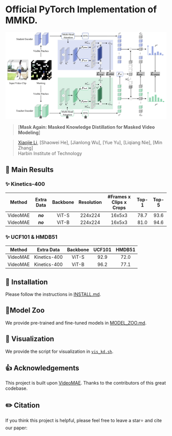 # Official PyTorch Implementation of MMKD.

![MMKD Framework](figs/mmkd.jpg)




> [**Mask Again: Masked Knowledge Distillation for Masked Video Modeling**]
<!-- (https://arxiv.org/abs/)<br> -->
> [Xiaojie Li](https://github.com/xiaojieli0903), [Shaowei He], [Jianlong Wu], [Yue Yu], [Liqiang Nie], [Min Zhang]<br>Harbin Institute of Technology

<!-- ## 📰 News
**[2023.5.20]** The pre-trained models and scripts of **ViT-S** and **ViT-B** are available! <br> -->
<!-- **[2023.6.15]** MMKD is accepted by **ACMMM 2023**! 🎉 <br> -->


## 🚀 Main Results

### ✨ Kinetics-400

|  Method  | Extra Data | Backbone | Resolution | #Frames x Clips x Crops | Top-1 | Top-5 |
| :------: | :--------: | :------: | :--------: | :---------------------: | :---: | :---: |
| VideoMAE |  ***no***  |  ViT-S   |  224x224   |         16x5x3          | 78.7  | 93.6  |
| VideoMAE |  ***no***  |  ViT-B   |  224x224   |         16x5x3          | 81.0  | 94.6  |



### ✨ UCF101 & HMDB51

|  Method  |  Extra Data  | Backbone | UCF101 | HMDB51 |
| :------: | :----------: | :------: | :----: | :----: |
| VideoMAE | Kinetics-400 |  ViT-S   |  92.9  |  72.0  |
| VideoMAE | Kinetics-400 |  ViT-B   |  96.2  |  77.1 |

## 🔨 Installation

Please follow the instructions in [INSTALL.md](INSTALL.md).

## 📍Model Zoo

We provide pre-trained and fine-tuned models in [MODEL_ZOO.md](MODEL_ZOO.md).

## 👀 Visualization

We provide the script for visualization in [`vis_kd.sh`](scripts/vis_kd.sh).

## 👍 Acknowledgements

This project is built upon [VideoMAE](https://github.com/MCG-NJU/VideoMAE.git). Thanks to the contributors of this great codebase.


## ✏️ Citation

If you think this project is helpful, please feel free to leave a star⭐️ and cite our paper:

```

```

